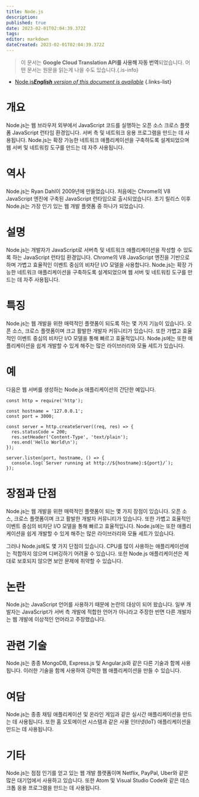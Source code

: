 ```yaml
---
title: Node.js
description: 
published: true
date: 2023-02-01T02:04:39.372Z
tags: 
editor: markdown
dateCreated: 2023-02-01T02:04:39.372Z
---
```


> 이 문서는 **Google Cloud Translation API를 사용해 자동 번역**되었습니다.
어떤 문서는 원문을 읽는게 나을 수도 있습니다.{.is-info}

- [Node.js***English** version of this document is available*](/en/Knowledge-base/Dictionary/node-js)
{.links-list}


# 개요
Node.js는 웹 브라우저 외부에서 JavaScript 코드를 실행하는 오픈 소스 크로스 플랫폼 JavaScript 런타임 환경입니다. 서버 측 및 네트워크 응용 프로그램을 만드는 데 사용됩니다. Node.js는 확장 가능한 네트워크 애플리케이션을 구축하도록 설계되었으며 웹 서버 및 네트워킹 도구를 만드는 데 자주 사용됩니다.

# 역사
Node.js는 Ryan Dahl이 2009년에 만들었습니다. 처음에는 Chrome의 V8 JavaScript 엔진에 구축된 JavaScript 런타임으로 출시되었습니다. 초기 릴리스 이후 Node.js는 가장 인기 있는 웹 개발 플랫폼 중 하나가 되었습니다.

# 설명
Node.js는 개발자가 JavaScript로 서버측 및 네트워크 애플리케이션을 작성할 수 있도록 하는 JavaScript 런타임 환경입니다. Chrome의 V8 JavaScript 엔진을 기반으로 하며 가볍고 효율적인 이벤트 중심의 비차단 I/O 모델을 사용합니다. Node.js는 확장 가능한 네트워크 애플리케이션을 구축하도록 설계되었으며 웹 서버 및 네트워킹 도구를 만드는 데 자주 사용됩니다.

# 특징
Node.js는 웹 개발을 위한 매력적인 플랫폼이 되도록 하는 몇 가지 기능이 있습니다. 오픈 소스, 크로스 플랫폼이며 크고 활발한 개발자 커뮤니티가 있습니다. 또한 가볍고 효율적인 이벤트 중심의 비차단 I/O 모델을 통해 빠르고 효율적입니다. Node.js에는 또한 애플리케이션을 쉽게 개발할 수 있게 해주는 많은 라이브러리와 모듈 세트가 있습니다.

# 예
다음은 웹 서버를 생성하는 Node.js 애플리케이션의 간단한 예입니다.

```
const http = require('http');

const hostname = '127.0.0.1';
const port = 3000;

const server = http.createServer((req, res) => {
  res.statusCode = 200;
  res.setHeader('Content-Type', 'text/plain');
  res.end('Hello World\n');
});

server.listen(port, hostname, () => {
  console.log(`Server running at http://${hostname}:${port}/`);
});
```

# 장점과 단점
Node.js는 웹 개발을 위한 매력적인 플랫폼이 되는 몇 가지 장점이 있습니다. 오픈 소스, 크로스 플랫폼이며 크고 활발한 개발자 커뮤니티가 있습니다. 또한 가볍고 효율적인 이벤트 중심의 비차단 I/O 모델을 통해 빠르고 효율적입니다. Node.js에는 또한 애플리케이션을 쉽게 개발할 수 있게 해주는 많은 라이브러리와 모듈 세트가 있습니다.

그러나 Node.js에도 몇 가지 단점이 있습니다. CPU를 많이 사용하는 애플리케이션에는 적합하지 않으며 디버깅하기 어려울 수 있습니다. 또한 Node.js 애플리케이션은 제대로 보호되지 않으면 보안 문제에 취약할 수 있습니다.

# 논란
Node.js는 JavaScript 언어를 사용하기 때문에 논란의 대상이 되어 왔습니다. 일부 개발자는 JavaScript가 서버 측 개발에 적합한 언어가 아니라고 주장한 반면 다른 개발자는 웹 개발에 이상적인 언어라고 주장했습니다.

# 관련 기술
Node.js는 종종 MongoDB, Express.js 및 Angular.js와 같은 다른 기술과 함께 사용됩니다. 이러한 기술을 함께 사용하여 강력한 웹 애플리케이션을 만들 수 있습니다.

# 여담
Node.js는 종종 채팅 애플리케이션 및 온라인 게임과 같은 실시간 애플리케이션을 만드는 데 사용됩니다. 또한 홈 오토메이션 시스템과 같은 사물 인터넷(IoT) 애플리케이션을 만드는 데 사용됩니다.

# 기타
Node.js는 점점 인기를 얻고 있는 웹 개발 플랫폼이며 Netflix, PayPal, Uber와 같은 많은 대기업에서 사용하고 있습니다. 또한 Atom 및 Visual Studio Code와 같은 데스크톱 응용 프로그램을 만드는 데 사용됩니다.